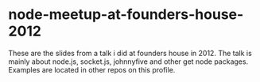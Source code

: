 node-meetup-at-founders-house-2012
==================================
These are the slides from a talk i did at founders house in 2012.
The talk is mainly about node.js, socket.js, johnnyfive and other get node packages.
Examples are located in other repos on this profile.
